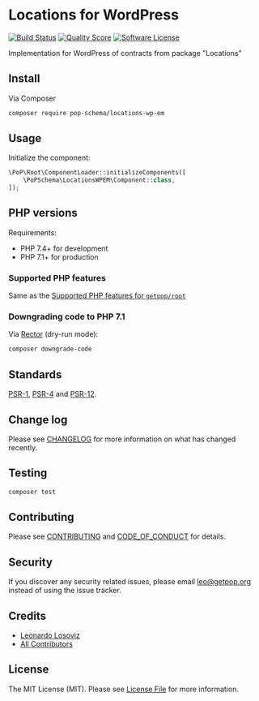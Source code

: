 # Locations for WordPress

[![Build Status][ico-travis]][link-travis]
[![Quality Score][ico-code-quality]][link-code-quality]
[![Software License][ico-license]](LICENSE.md)

<!--
[![Latest Version on Packagist][ico-version]][link-packagist]
[![Coverage Status][ico-scrutinizer]][link-scrutinizer]
[![Total Downloads][ico-downloads]][link-downloads]
-->

Implementation for WordPress of contracts from package "Locations"

## Install

Via Composer

``` bash
composer require pop-schema/locations-wp-em
```

## Usage

Initialize the component:

``` php
\PoP\Root\ComponentLoader::initializeComponents([
    \PoPSchema\LocationsWPEM\Component::class,
]);
```

## PHP versions

Requirements:

- PHP 7.4+ for development
- PHP 7.1+ for production

### Supported PHP features

Same as the [Supported PHP features for `getpop/root`](https://github.com/getpop/root/#supported-php-features)

### Downgrading code to PHP 7.1

Via [Rector](https://github.com/rectorphp/rector) (dry-run mode):

```bash
composer downgrade-code
```

## Standards

[PSR-1](https://www.php-fig.org/psr/psr-1), [PSR-4](https://www.php-fig.org/psr/psr-4) and [PSR-12](https://www.php-fig.org/psr/psr-12).

## Change log

Please see [CHANGELOG](CHANGELOG.md) for more information on what has changed recently.

## Testing

``` bash
composer test
```

## Contributing

Please see [CONTRIBUTING](CONTRIBUTING.md) and [CODE_OF_CONDUCT](CODE_OF_CONDUCT.md) for details.

## Security

If you discover any security related issues, please email leo@getpop.org instead of using the issue tracker.

## Credits

- [Leonardo Losoviz][link-author]
- [All Contributors][link-contributors]

## License

The MIT License (MIT). Please see [License File](LICENSE.md) for more information.

[ico-version]: https://img.shields.io/packagist/v/pop-schema/locations-wp-em.svg?style=flat-square
[ico-license]: https://img.shields.io/badge/license-MIT-brightgreen.svg?style=flat-square
[ico-travis]: https://img.shields.io/travis/pop-schema/locations-wp-em/master.svg?style=flat-square
[ico-scrutinizer]: https://img.shields.io/scrutinizer/coverage/g/pop-schema/locations-wp-em.svg?style=flat-square
[ico-code-quality]: https://img.shields.io/scrutinizer/g/pop-schema/locations-wp-em.svg?style=flat-square
[ico-downloads]: https://img.shields.io/packagist/dt/pop-schema/locations-wp-em.svg?style=flat-square

[link-packagist]: https://packagist.org/packages/pop-schema/locations-wp-em
[link-travis]: https://travis-ci.org/pop-schema/locations-wp-em
[link-scrutinizer]: https://scrutinizer-ci.com/g/pop-schema/locations-wp-em/code-structure
[link-code-quality]: https://scrutinizer-ci.com/g/pop-schema/locations-wp-em
[link-downloads]: https://packagist.org/packages/pop-schema/locations-wp-em
[link-author]: https://github.com/leoloso
[link-contributors]: ../../contributors
